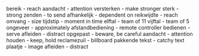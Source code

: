 bereik - reach 
aandacht - attention 
versterken - make stronger 
sterk - strong
zenden - to send
afhankelijk - dependent on
reikwijdte - reach
omvang - size
tijdstip - moment in time
elftal - team of 11
vijftal - team of 5
ongeveer - approximately
afstandbediening - remote controller
bedienen - serve
afleiden - distract
opgepast - beware, be careful
aandacht - attention
houden - keep, hold
reclamezuil - billboard
pakkende tekst - catchy text
plaatje - image
afleiden - distract